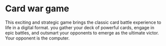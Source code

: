 # Card war game

This exciting and strategic game brings the classic card battle experience to life in a digital format. you gather your deck of powerful cards, engage in epic battles, and outsmart your opponents to emerge as the ultimate victor. Your opponent is the computer.
